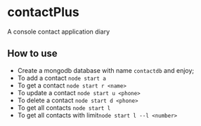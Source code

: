 # contactPlus
A console contact application diary

## How to use 
- Create a mongodb database with name `contactdb` and enjoy;
- To add a contact `node start a`
- To get a contact `node start r <name>`
- To update a contact `node start u <phone>`
- To delete a contact `node start d <phone>`
- To get all contacts `node start l`
- To get all contacts  with limit`node start l --l <number>`




